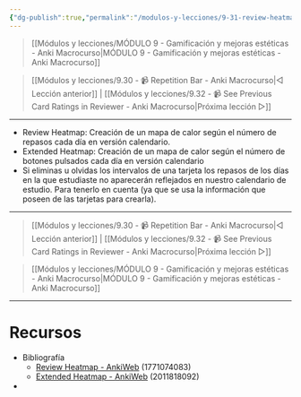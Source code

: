```yaml
---
{"dg-publish":true,"permalink":"/modulos-y-lecciones/9-31-review-heatmap-y-extended-heatmap-anki-macrocurso/","noteIcon":"","updated":"2024-05-22T20:30:26.638+02:00"}
---
```



> [[Módulos y lecciones/MÓDULO 9 - Gamificación y mejoras estéticas - Anki Macrocurso\|MÓDULO 9 - Gamificación y mejoras estéticas - Anki Macrocurso]]

> [[Módulos y lecciones/9.30 - 📹 Repetition Bar - Anki Macrocurso\|◁ Lección anterior]] | [[Módulos y lecciones/9.32 - 📹 See Previous Card Ratings in Reviewer - Anki Macrocurso\|Próxima lección ▷]]

---

- Review Heatmap: Creación de un mapa de calor según el número de repasos cada día en versión calendario.
- Extended Heatmap: Creación de un mapa de calor según el número de botones pulsados cada día en versión calendario
- Si eliminas u olvidas los intervalos de una tarjeta los repasos de los días en la que estudiaste no aparecerán reflejados en nuestro calendario de estudio. Para tenerlo en cuenta (ya que se usa la información que poseen de las tarjetas para crearla).

---

> [[Módulos y lecciones/9.30 - 📹 Repetition Bar - Anki Macrocurso\|◁ Lección anterior]] | [[Módulos y lecciones/9.32 - 📹 See Previous Card Ratings in Reviewer - Anki Macrocurso\|Próxima lección ▷]]

> [[Módulos y lecciones/MÓDULO 9 - Gamificación y mejoras estéticas - Anki Macrocurso\|MÓDULO 9 - Gamificación y mejoras estéticas - Anki Macrocurso]]

---

# Recursos
- Bibliografía
	- [Review Heatmap - AnkiWeb](https://ankiweb.net/shared/info/1771074083) (1771074083)
	- [Extended Heatmap - AnkiWeb](https://ankiweb.net/shared/info/2011818092) (2011818092)
- 


